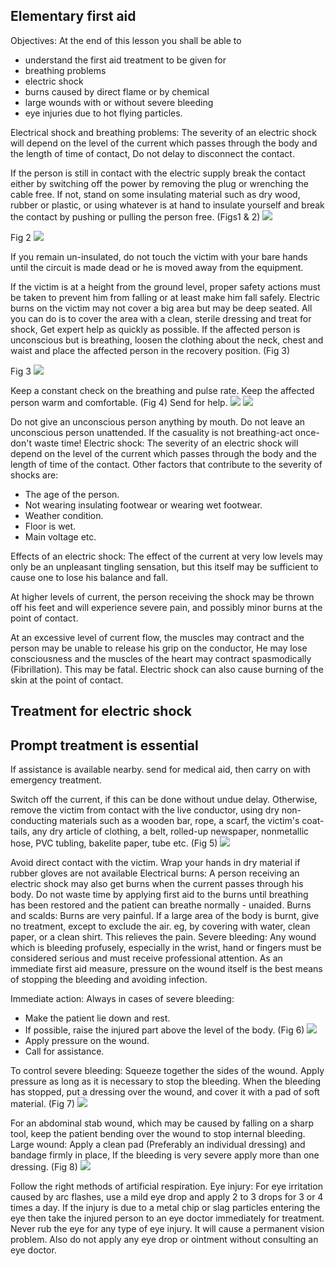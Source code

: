 ## Elementary first aid

Objectives: At the end of this lesson you shall be able to

- understand the first aid treatment to be given for
- breathing problems
- electric shock
- burns caused by direct flame or by chemical
- large wounds with or without severe bleeding
- eye injuries due to hot flying particles.

Electrical shock and breathing problems: The severity of an electric shock will depend on the level of the current which passes through the body and the length of time of contact, Do not delay to disconnect the contact.

If the person is still in contact with the electric supply break the contact either by switching off the power by removing the plug or wrenching the cable free. If not, stand on some insulating material such as dry wood, rubber or plastic, or using whatever is at hand to insulate yourself and break the contact by pushing or pulling the person free. (Figs1 \& 2)
![](https://cdn.mathpix.com/cropped/2025_03_07_0c75cc4976e892c39f1dg-1.jpg?height=407&width=595&top_left_y=1233&top_left_x=91)

Fig 2
![](https://cdn.mathpix.com/cropped/2025_03_07_0c75cc4976e892c39f1dg-1.jpg?height=352&width=475&top_left_y=1694&top_left_x=274)

If you remain un-insulated, do not touch the victim with your bare hands until the circuit is made dead or he is moved away from the equipment.

If the victim is at a height from the ground level, proper safety actions must be taken to prevent him from falling or at least make him fall safely.
Electric burns on the victim may not cover a big area but may be deep seated. All you can do is to cover the area with a clean, sterile dressing and treat for shock, Get expert help as quickly as possible.
If the affected person is unconscious but is breathing, loosen the clothing about the neck, chest and waist and place the affected person in the recovery position. (Fig 3)

Fig 3
![](https://cdn.mathpix.com/cropped/2025_03_07_0c75cc4976e892c39f1dg-1.jpg?height=251&width=568&top_left_y=754&top_left_x=1181)

Keep a constant check on the breathing and pulse rate. Keep the affected person warm and comfortable. (Fig 4) Send for help.
![](https://cdn.mathpix.com/cropped/2025_03_07_0c75cc4976e892c39f1dg-1.jpg?height=306&width=621&top_left_y=1229&top_left_x=1020)
![](https://cdn.mathpix.com/cropped/2025_03_07_0c75cc4976e892c39f1dg-1.jpg?height=295&width=398&top_left_y=1240&top_left_x=1240)

Do not give an unconscious person anything by mouth.
Do not leave an unconscious person unattended.
If the casuality is not breathing-act once-don't waste time!
Electric shock: The severity of an electric shock will depend on the level of the current which passes through the body and the length of time of the contact.
Other factors that contribute to the severity of shocks are:

- The age of the person.
- Not wearing insulating footwear or wearing wet footwear.
- Weather condition.
- Floor is wet.
- Main voltage etc.

Effects of an electric shock: The effect of the current at very low levels may only be an unpleasant tingling sensation, but this itself may be sufficient to cause one to lose his balance and fall.

At higher levels of current, the person receiving the shock may be thrown off his feet and will experience severe pain, and possibly minor burns at the point of contact.

At an excessive level of current flow, the muscles may contract and the person may be unable to release his grip on the conductor, He may lose consciousness and the muscles of the heart may contract spasmodically (Fibrillation). This may be fatal.
Electric shock can also cause burning of the skin at the point of contact.

## Treatment for electric shock

## Prompt treatment is essential

If assistance is available nearby. send for medical aid, then carry on with emergency treatment.

Switch off the current, if this can be done without undue delay. Otherwise, remove the victim from contact with the live conductor, using dry non-conducting materials such as a wooden bar, rope, a scarf, the victim's coat-tails, any dry article of clothing, a belt, rolled-up newspaper, nonmetallic hose, PVC tubling, bakelite paper, tube etc. (Fig 5)
![](https://cdn.mathpix.com/cropped/2025_03_07_0c75cc4976e892c39f1dg-2.jpg?height=395&width=666&top_left_y=1030&top_left_x=198)

Avoid direct contact with the victim. Wrap your hands in dry material if rubber gloves are not available
Electrical burns: A person receiving an electric shock may also get burns when the current passes through his body. Do not waste time by applying first aid to the burns until breathing has been restored and the patient can breathe normally - unaided.
Burns and scalds: Burns are very painful. If a large area of the body is burnt, give no treatment, except to exclude the air. eg, by covering with water, clean paper, or a clean shirt. This relieves the pain.
Severe bleeding: Any wound which is bleeding profusely, especially in the wrist, hand or fingers must be considered serious and must receive professional attention. As an immediate first aid measure, pressure on the wound itself is the best means of stopping the bleeding and avoiding infection.

Immediate action: Always in cases of severe bleeding:

- Make the patient lie down and rest.
- If possible, raise the injured part above the level of the body. (Fig 6)
![](https://cdn.mathpix.com/cropped/2025_03_07_0c75cc4976e892c39f1dg-2.jpg?height=250&width=863&top_left_y=252&top_left_x=1116)
- Apply pressure on the wound.
- Call for assistance.

To control severe bleeding: Squeeze together the sides of the wound. Apply pressure as long as it is necessary to stop the bleeding. When the bleeding has stopped, put a dressing over the wound, and cover it with a pad of soft material. (Fig 7)
![](https://cdn.mathpix.com/cropped/2025_03_07_0c75cc4976e892c39f1dg-2.jpg?height=341&width=854&top_left_y=869&top_left_x=1115)

For an abdominal stab wound, which may be caused by falling on a sharp tool, keep the patient bending over the wound to stop internal bleeding.
Large wound: Apply a clean pad (Preferably an individual dressing) and bandage firmly in place, If the bleeding is very severe apply more than one dressing. (Fig 8)
![](https://cdn.mathpix.com/cropped/2025_03_07_0c75cc4976e892c39f1dg-2.jpg?height=370&width=617&top_left_y=1511&top_left_x=1122)

Follow the right methods of artificial respiration.
Eye injury: For eye irritation caused by arc flashes, use a mild eye drop and apply 2 to 3 drops for 3 or 4 times a day. If the injury is due to a metal chip or slag particles entering the eye then take the injured person to an eye doctor immediately for treatment. Never rub the eye for any type of eye injury. It will cause a permanent vision problem. Also do not apply any eye drop or ointment without consulting an eye doctor.

